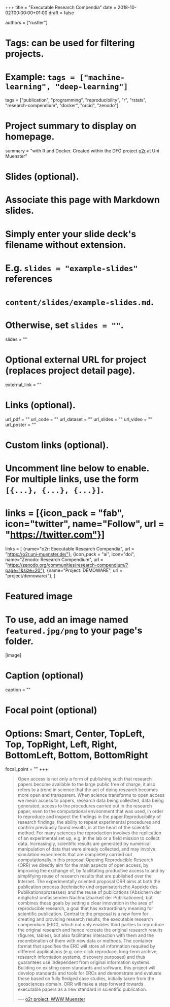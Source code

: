 +++
title = "Executable Research Compendia"
date = 2018-10-02T00:00:00+01:00
draft = false

authors = ["rustler"]

# Tags: can be used for filtering projects.
# Example: `tags = ["machine-learning", "deep-learning"]`
tags = ["publication", "programming", "reproducibility", "r", "rstats", "research-compendium", "docker", "orcid", "zenodo"]

# Project summary to display on homepage.
summary = "with R and Docker. Created within the DFG project [o2r](https://o2r.info) at Uni Muenster"

# Slides (optional).
#   Associate this page with Markdown slides.
#   Simply enter your slide deck's filename without extension.
#   E.g. `slides = "example-slides"` references 
#   `content/slides/example-slides.md`.
#   Otherwise, set `slides = ""`.
slides = ""

# Optional external URL for project (replaces project detail page).
external_link = ""

# Links (optional).
url_pdf = ""
url_code = ""
url_dataset = ""
url_slides = ""
url_video = ""
url_poster = ""

# Custom links (optional).
#   Uncomment line below to enable. For multiple links, use the form `[{...}, {...}, {...}]`.
# links = [{icon_pack = "fab", icon="twitter", name="Follow", url = "https://twitter.com"}]
links = [
{name="o2r: Executable Research Compendia", url = "https://o2r.uni-muenster.de/"},
{icon_pack = "ai", icon="doi", name="Zenodo: Research Compendium", url = "https://zenodo.org/communities/research-compendium/?page=1&size=20"},
{name="Project: DEMOWARE", url = "project/demoware/"},
]


# Featured image
# To use, add an image named `featured.jpg/png` to your page's folder. 
[image]
  # Caption (optional)
  caption = ""

  # Focal point (optional)
  # Options: Smart, Center, TopLeft, Top, TopRight, Left, Right, BottomLeft, Bottom, BottomRight
  focal_point = ""
+++

> Open access is not only a form of publishing such that research papers become available to the large public free of charge, it also refers to a trend in science that the act of doing research becomes more open and transparent. When science transforms to open access we mean access to papers, research data being collected, data being generated, access to the procedures carried out in the research paper, even to the computational environment that was used, in order to reproduce and inspect the findings in the paper.Reproducibility of research findings, the ability to repeat experimental procedures and confirm previously found results, is at the heart of the scientific method. For many sciences the reproduction involves the replication of an experimental set up, e.g. in the lab or a field mission to collect data. Increasingly, scientific results are generated by numerical manipulation of data that were already collected, and may involve simulation experiments that are completely carried out computationally.In this proposal Opening Reproducible Research (ORR) we directly aim for the main aspects of open access, by improving the exchange of, by facilitating productive access to and by simplifying reuse of research results that are published over the Internet. The experimentally oriented proposal ORR aims at both the publication process (technische und organisatorische Aspekte des Publikationsprozesses) and the reuse of publications (Absichern der möglichst umfassenden Nachnutzbarkeit der Publikationen), but combines these goals by setting a clear innovation in the area of reproducible research, a goal that has extraordinary meaning for scientific publication. Central to the proposal is a new form for creating and providing research results, the executable research compendium (ERC), which not only enables third parties to reproduce the original research and hence recreate the original research results (figures, tables), but also facilitates interaction with them and the recombination of them with new data or methods. The container format that specifies the ERC will store all information required by different applications (e.g. one-click reproduce, long-term archive, research information systems, discovery purposes) and thus guarantees use independent from original information systems. Building on existing open standards and software, this project will develop standards and tools for ERCs and demonstrate and evaluate these based on fully fledged case studies, initially taken from the geosciences domain. ORR will make a step forward towards executable papers as a new standard in scientific publication. 
>
> --- [o2r project, WWW Muenster](https://www.uni-muenster.de/Geoinformatics/en/research/projects/O2R.html)

